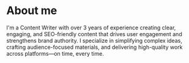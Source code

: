 # About me 

I'm a Content Writer with over 3 years of experience creating clear, engaging, and SEO-friendly content that drives user engagement and strengthens brand authority. I specialize in simplifying complex ideas, crafting audience-focused materials, and delivering high-quality work across platforms—on time, every time.

